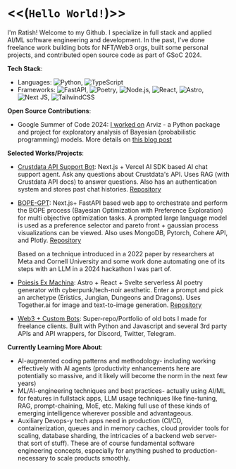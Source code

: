 # <<(`Hello World!`)>>

I'm Ratish! Welcome to my Github. I specialize in full stack and applied AI/ML software engineering and development. In the past, I've done freelance work building bots for NFT/Web3 orgs, built some personal projects, and contributed open source code as part of GSoC 2024. 

**Tech Stack**: 
- Languages: ![Python](https://img.shields.io/badge/-Python-3776AB?style=flat&logo=python&logoColor=white), ![TypeScript](https://img.shields.io/badge/-TypeScript-F7DF1E?style=flat&logo=typescript&logoColor=black)
- Frameworks: ![FastAPI](https://img.shields.io/badge/FastAPI-005571?style=flat&logo=fastapi), ![Poetry](https://img.shields.io/badge/Poetry-%233B82F6.svg?style=flate&logo=poetry&logoColor=0B3D8D), ![Node.js](https://img.shields.io/badge/-Node.js-339933?style=flat&logo=node.js&logoColor=white), ![React](https://img.shields.io/badge/-React-61DAFB?style=flat&logo=react&logoColor=black), ![Astro](https://img.shields.io/badge/astro-%232C2052.svg?style=flate&logo=astro&logoColor=white), ![Next JS](https://img.shields.io/badge/Next-black?style=flat&logo=next.js&logoColor=white), ![TailwindCSS](https://img.shields.io/badge/tailwindcss-%2338B2AC.svg?style=flat&logo=tailwind-css&logoColor=white)

**Open Source Contributions**:
- Google Summer of Code 2024: [I worked on](https://github.com/imperorrp/gsoc-2024) Arviz - a Python package and project for exploratory analysis of Bayesian (probabilistic programming) models. More details on [this blog post](https://blog.ratishpanda.me/blog/gsoc-journey/)

**Selected Works/Projects**: 

- [Crustdata API Support Bot](https://crustdata-chatbot-ratish.vercel.app/): Next.js + Vercel AI SDK based AI chat support agent. Ask any questions about Crustdata's API. Uses RAG (with Crustdata API docs) to answer questions. Also has an authentication system and stores past chat histories. [Repository](https://github.com/imperorrp/crustdata-support-chatbot-ai)

- [BOPE-GPT](https://bope-gpt.vercel.app/): Next.js+ FastAPI based web app to orchestrate and perform the BOPE process (Bayesian Optimization with Preference Exploration) for multi objective optimization tasks. A prompted large language model is used as a preference selector and pareto front + gaussian process visualizations can be viewed. Also uses MongoDB, Pytorch, Cohere API, and Plotly. [Repository](https://github.com/imperorrp/BOPE-GPT)

  Based on a technique introduced in a 2022 paper by researchers at Meta and Cornell University and some work done automating one of its steps with an LLM in a 2024 hackathon I was part of. 

-	[Poiesis Ex Machina](https://poiesis-ex-machina.vercel.app): Astro + React + Svelte serverless AI poetry generator with cyberpunk/tech-noir aesthetic. Enter a prompt and pick an archetype (Eristics, Jungian, Dungeons and Dragons). Uses Together.ai for image and text-to-image generation. [Repository](https://github.com/imperorrp/poiesis-ex-machina)

- [Web3 + Custom Bots](https://github.com/imperorrp/UsefulBots): Super-repo/Portfolio of old bots I made for freelance clients. Built with Python and Javascript and several 3rd party APIs and API wrappers, for Discord, Twitter, Telegram. 

**Currently Learning More About**: 
- AI-augmented coding patterns and methodology- including working effectively with AI agents (productivity enhancements here are potentially so massive, and it likely will become the norm in the next few years)
- ML/AI-engineering techniques and best practices- actually using AI/ML for features in fullstack apps, LLM usage techniques like fine-tuning, RAG, prompt-chaining, MoE, etc. Making full use of these kinds of emerging intelligence wherever possible and advantageous. 
- Auxiliary Devops-y tech apps need in production (CI/CD, containerization, queues and in memory caches, cloud provider tools for scaling, database sharding, the intricacies of a backend web server- that sort of stuff). These are of course fundamental software engineering concepts, especially for anything pushed to production- necessary to scale products smoothly. 


<!--
**Reach Me**:
- LinkedIn: [yourname](https://linkedin.com/in/yourname)
- Portfolio: [yourportfolio.com](https://yourportfolio.com)
-->

<!--
**imperorrp/imperorrp** is a ✨ _special_ ✨ repository because its `README.md` (this file) appears on your GitHub profile.

Here are some ideas to get you started:

- 🔭 I’m currently working on ...
- 🌱 I’m currently learning ...
- 👯 I’m looking to collaborate on ...
- 🤔 I’m looking for help with ...
- 💬 Ask me about ...
- 📫 How to reach me: ...
- 😄 Pronouns: ...
- ⚡ Fun fact: ...
-->

